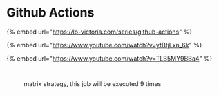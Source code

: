 # Github Actions

{% embed url="https://lo-victoria.com/series/github-actions" %}

{% embed url="https://www.youtube.com/watch?v=yfBtjLxn_6k" %}

{% embed url="https://www.youtube.com/watch?v=TLB5MY9BBa4" %}

<figure><img src="../../.gitbook/assets/image (241).png" alt=""><figcaption></figcaption></figure>



<figure><img src="../../.gitbook/assets/image (242).png" alt=""><figcaption><p>matrix strategy, this job will be executed 9 times</p></figcaption></figure>
